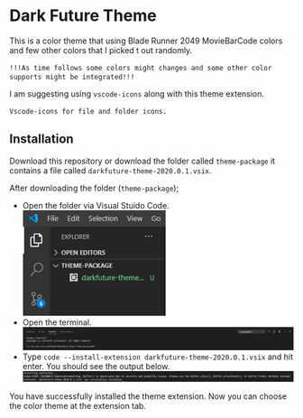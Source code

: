 # Dark Future Theme

This is a color theme that using Blade Runner 2049 MovieBarCode colors and few other colors that I picked t out randomly.

    !!!As time follows some colors might changes and some other color supports might be integrated!!!

I am suggesting using ```vscode-icons``` along with this theme extension. 
    
    Vscode-icons for file and folder icons.

## Installation

Download this repository or download the folder called ```theme-package``` it contains a file called ```darkfuture-theme-2020.0.1.vsix```.

 After downloading the folder (```theme-package```);

* Open the folder via Visual Stuido Code.
![Image of File Explorer](readme-images/image_0.png)
* Open the terminal.
![Image of Terminal Panel](readme-images/image_1.png)
* Type ```code --install-extension darkfuture-theme-2020.0.1.vsix``` and hit enter. You should see the output below.
![Image of Terminal Panel Output](readme-images/image_2.png)

You have successfully installed the theme extension.
Now you can choose the color theme at the extension tab. 


